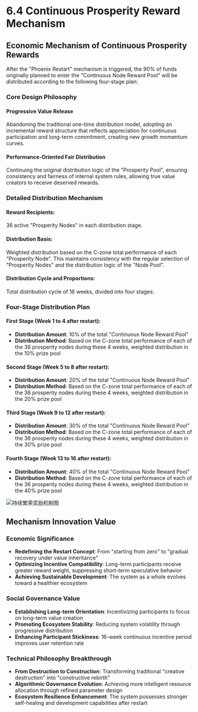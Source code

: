 # 6.4 Continuous Prosperity Reward Mechanism

## Economic Mechanism of Continuous Prosperity Rewards

After the "Phoenix Restart" mechanism is triggered, the 90% of funds originally planned to enter the "Continuous Node Reward Pool" will be distributed according to the following four-stage plan:

### Core Design Philosophy

#### Progressive Value Release

Abandoning the traditional one-time distribution model, adopting an incremental reward structure that reflects appreciation for continuous participation and long-term commitment, creating new growth momentum curves.

#### Performance-Oriented Fair Distribution

Continuing the original distribution logic of the "Prosperity Pool", ensuring consistency and fairness of internal system rules, allowing true value creators to receive deserved rewards.

### Detailed Distribution Mechanism

#### Reward Recipients:

36 active "Prosperity Nodes" in each distribution stage.

#### Distribution Basis:

Weighted distribution based on the C-zone total performance of each "Prosperity Node". This maintains consistency with the regular selection of "Prosperity Nodes" and the distribution logic of the "Node Pool".

#### Distribution Cycle and Proportions:

Total distribution cycle of 16 weeks, divided into four stages:

### Four-Stage Distribution Plan

#### First Stage (Week 1 to 4 after restart):

* **Distribution Amount**: 10% of the total "Continuous Node Reward Pool"
* **Distribution Method**: Based on the C-zone total performance of each of the 36 prosperity nodes during these 4 weeks, weighted distribution in the 10% prize pool

#### Second Stage (Week 5 to 8 after restart):

* **Distribution Amount**: 20% of the total "Continuous Node Reward Pool"
* **Distribution Method**: Based on the C-zone total performance of each of the 36 prosperity nodes during these 4 weeks, weighted distribution in the 20% prize pool

#### Third Stage (Week 9 to 12 after restart):

* **Distribution Amount**: 30% of the total "Continuous Node Reward Pool"
* **Distribution Method**: Based on the C-zone total performance of each of the 36 prosperity nodes during these 4 weeks, weighted distribution in the 30% prize pool

#### Fourth Stage (Week 13 to 16 after restart):

* **Distribution Amount**: 40% of the total "Continuous Node Reward Pool"
* **Distribution Method**: Based on the C-zone total performance of each of the 36 prosperity nodes during these 4 weeks, weighted distribution in the 40% prize pool

![持续繁荣奖励机制图](/images/图17.svg)

## Mechanism Innovation Value

### Economic Significance

* **Redefining the Restart Concept**: From "starting from zero" to "gradual recovery under value inheritance"
* **Optimizing Incentive Compatibility**: Long-term participants receive greater reward weight, suppressing short-term speculative behavior
* **Achieving Sustainable Development**: The system as a whole evolves toward a healthier ecosystem

### Social Governance Value

* **Establishing Long-term Orientation**: Incentivizing participants to focus on long-term value creation
* **Promoting Ecosystem Stability**: Reducing system volatility through progressive distribution
* **Enhancing Participant Stickiness**: 16-week continuous incentive period improves user retention rate

### Technical Philosophy Breakthrough

* **From Destruction to Construction**: Transforming traditional "creative destruction" into "constructive rebirth"
* **Algorithmic Governance Evolution**: Achieving more intelligent resource allocation through refined parameter design
* **Ecosystem Resilience Enhancement**: The system possesses stronger self-healing and development capabilities after restart